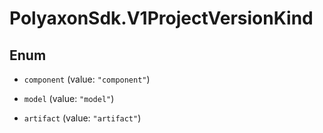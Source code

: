 # PolyaxonSdk.V1ProjectVersionKind

## Enum


* `component` (value: `"component"`)

* `model` (value: `"model"`)

* `artifact` (value: `"artifact"`)


